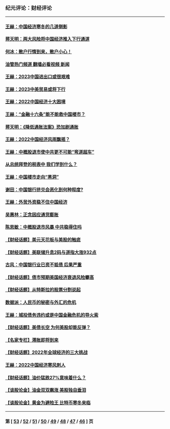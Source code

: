 ### 纪元评论：财经评论
---
#### [王赫：中国经济寒冬的几道侧影](../../pages/nsc1026/n13932953.md?03070330) 
#### [蒋天明：两大风险将中国经济推入下行通道](../../pages/nsc1026/n13929820.md?03070330) 
#### [何冰：散户行情到来，散户小心！](../../pages/nsc1026/n13928308.md?03070330) 
#### [油管热门频道 翻墙必看视频 新闻](ok?03070330)
#### [王赫：2023中国进出口或很艰难](../../pages/nsc1026/n13911515.md?03070330) 
#### [王赫：2023中美贸易或将下行](../../pages/nsc1026/n13899005.md?03070330) 
#### [王赫：2022中国经济十大困境](../../pages/nsc1026/n13883766.md?03070330) 
#### [王赫：“金融十六条”能不能救中国楼市？](../../pages/nsc1026/n13868431.md?03070330) 
#### [蒋天明：《降低通胀法案》恐加剧通胀](../../pages/nsc1026/n13806996.md?03070330) 
#### [王赫：2022中国经济风雨飘摇？](../../pages/nsc1026/n13803207.md?03070330) 
#### [王赫：中概股退市使中共更不可能“弯道超车”](../../pages/nsc1026/n13802858.md?03070330) 
#### [从总统拜登的税表中 我们学到什么？](../../pages/nsc1026/n13773081.md?03070330) 
#### [王赫：中国楼市走向“黑洞”](../../pages/nsc1026/n13770647.md?03070330) 
#### [谢田：中国银行挤兑会恶化到何种程度?](../../pages/nsc1026/n13766965.md?03070330) 
#### [王赫：外贸外资稳不住中国经济](../../pages/nsc1026/n13753933.md?03070330) 
#### [吴惠林：正念因应通货膨胀](../../pages/nsc1026/n13750350.md?03070330) 
#### [陈思敏：中概股退市风暴 中共稳得住吗](../../pages/nsc1026/n13738978.md?03070330) 
#### [【财经话题】美元天花板与美股的触底](../../pages/nsc1026/n13736495.md?03070330) 
#### [【财经话题】美联储升息2码与道指大涨932点](../../pages/nsc1026/n13727377.md?03070330) 
#### [古风：中国银行业已资不抵债 后果严重](../../pages/nsc1026/n13726111.md?03070330) 
#### [【财经话题】债市预期美国经济衰退风险攀高](../../pages/nsc1026/n13698043.md?03070330) 
#### [【财经话题】从特斯拉的股票分割说起](../../pages/nsc1026/n13679733.md?03070330) 
#### [数据派：人民币的秘密与外汇的危机](../../pages/nsc1026/n13667092.md?03070330) 
#### [王赫：城投债务违约或是中国金融危机的导火索](../../pages/nsc1026/n13665322.md?03070330) 
#### [【财经话题】美债长空 为何美股却能反弹？](../../pages/nsc1026/n13665895.md?03070330) 
#### [【名家专栏】滞胀即将到来](../../pages/nsc1026/n13658171.md?03070330) 
#### [【财经话题】2022年全球经济的三大挑战](../../pages/nsc1026/n13654423.md?03070330) 
#### [王赫：2022中国经济寒风刺人](../../pages/nsc1026/n13651403.md?03070330) 
#### [【财经话题】油价猛跌27%意味着什么？](../../pages/nsc1026/n13648767.md?03070330) 
#### [【谈股论金】油金双双飙涨 美股独自垂泪](../../pages/nsc1026/n13631742.md?03070330) 
#### [【谈股论金】黄金为避险王 比特币寒冬来临](../../pages/nsc1026/n13600406.md?03070330) 

---
#### 第 [ [53](./53.md?03070330) / [52](./52.md?03070330) / [51](./51.md?03070330) / [50](./50.md?03070330) / [49](./49.md?03070330) / [48](./48.md?03070330) / [47](./47.md?03070330) / [46](./46.md?03070330) ] 页
